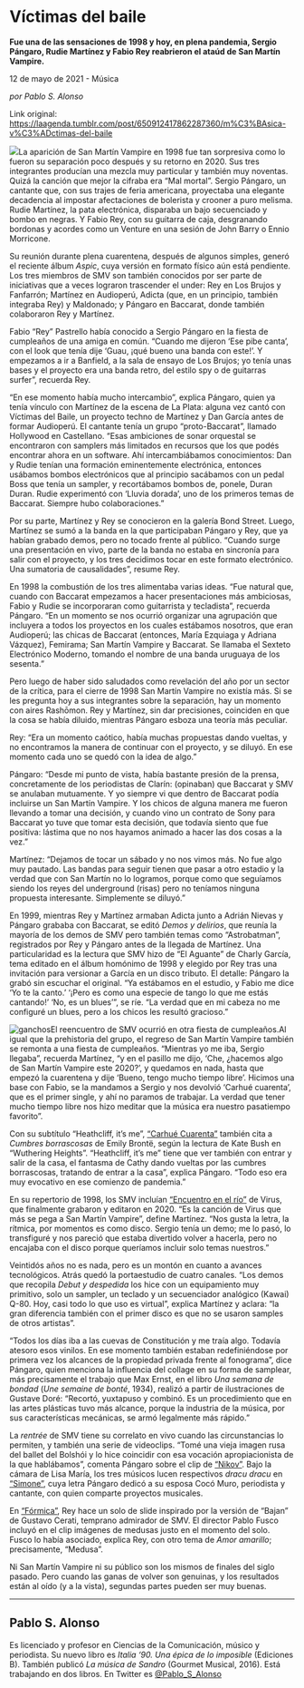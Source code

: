 # Víctimas del baile

**Fue una de las sensaciones de 1998 y hoy, en plena pandemia, Sergio Pángaro, Rudie Martínez y Fabio Rey reabrieron el ataúd de San Martín Vampire.**

12 de mayo de 2021 - Música

_por Pablo S. Alonso_

Link original: https://laagenda.tumblr.com/post/650912417862287360/m%C3%BAsica-v%C3%ADctimas-del-baile

![](https://64.media.tumblr.com/79cd4d1e98cff69a6cf58fcc8e0f52d6/74aba9c24eb9b24e-69/s500x750/cf39b3128068062d2a6ff85e54eb35b7ac93dfb5.jpg)La aparición de San Martín Vampire en 1998 fue tan sorpresiva como lo fueron su separación poco después y su retorno en 2020. Sus tres integrantes producían una mezcla muy particular y también muy noventas. Quizá la canción que mejor la cifraba era “Mal mortal”. Sergio Pángaro, un cantante que, con sus trajes de feria americana, proyectaba una elegante decadencia al impostar afectaciones de bolerista y crooner a puro melisma. Rudie Martínez, la pata electrónica, disparaba un bajo secuenciado y bombo en negras. Y Fabio Rey, con su guitarra de caja, desgranando bordonas y acordes como un Venture en una sesión de John Barry o Ennio Morricone. 



Su reunión durante plena cuarentena, después de algunos simples, generó el reciente álbum *Aspic*, cuya versión en formato físico aún está pendiente. Los tres miembros de SMV son también conocidos por ser parte de iniciativas que a veces lograron trascender el under: Rey en Los Brujos y Fanfarrón; Martínez en Audioperú, Adicta (que, en un principio, también integraba Rey) y Maldonado; y Pángaro en Baccarat, donde también colaboraron Rey y Martínez.

Fabio “Rey” Pastrello había conocido a Sergio Pángaro en la fiesta de cumpleaños de una amiga en común. “Cuando me dijeron ‘Ese pibe canta’, con el look que tenía dije ‘Guau, ¡qué bueno una banda con este!’. Y empezamos a ir a Banfield, a la sala de ensayo de Los Brujos; yo tenía unas bases y el proyecto era una banda retro, del estilo spy o de guitarras surfer”, recuerda Rey.

“En ese momento había mucho intercambio”, explica Pángaro, quien ya tenía vínculo con Martínez de la escena de La Plata: alguna vez cantó con Víctimas del Baile, un proyecto techno de Martínez y Dan García antes de formar Audioperú. El cantante tenía un grupo “proto-Baccarat”, llamado Hollywood en Castellano. “Esas ambiciones de sonar orquestal se encontraron con samplers más limitados en recursos que los que podés encontrar ahora en un software. Ahí intercambiábamos conocimientos: Dan y Rudie tenían una formación eminentemente electrónica, entonces usábamos bombos electrónicos que al principio sacábamos con un pedal Boss que tenía un sampler, y recortábamos bombos de, ponele, Duran Duran. Rudie experimentó con ‘Lluvia dorada’, uno de los primeros temas de Baccarat. Siempre hubo colaboraciones.”

Por su parte, Martínez y Rey se conocieron en la galería Bond Street. Luego, Martínez se sumó a la banda en la que participaban Pángaro y Rey, que ya habían grabado demos, pero no tocado frente al público. “Cuando surge una presentación en vivo, parte de la banda no estaba en sincronía para salir con el proyecto, y los tres decidimos tocar en este formato electrónico. Una sumatoria de causalidades”, resume Rey.

En 1998 la combustión de los tres alimentaba varias ideas. “Fue natural que, cuando con Baccarat empezamos a hacer presentaciones más ambiciosas, Fabio y Rudie se incorporaran como guitarrista y tecladista”, recuerda Pángaro. “En un momento se nos ocurrió organizar una agrupación que incluyera a todos los proyectos en los cuales estábamos nosotros, que eran Audioperú; las chicas de Baccarat (entonces, María Ezquiaga y Adriana Vázquez), Femirama; San Martín Vampire y Baccarat. Se llamaba el Sexteto Electrónico Moderno, tomando el nombre de una banda uruguaya de los sesenta.”

Pero luego de haber sido saludados como revelación del año por un sector de la crítica, para el cierre de 1998 San Martín Vampire no existía más. Si se les pregunta hoy a sus integrantes sobre la separación, hay un momento con aires Rashōmon. Rey y Martínez, sin dar precisiones, coinciden en que la cosa se había diluido, mientras Pángaro esboza una teoría más peculiar.

Rey: “Era un momento caótico, había muchas propuestas dando vueltas, y no encontramos la manera de continuar con el proyecto, y se diluyó. En ese momento cada uno se quedó con la idea de algo.”

Pángaro: “Desde mi punto de vista, había bastante presión de la prensa, concretamente de los periodistas de Clarín: (opinaban) que Baccarat y SMV se anulaban mutuamente. Y yo siempre vi que dentro de Baccarat podía incluirse un San Martín Vampire. Y los chicos de alguna manera me fueron llevando a tomar una decisión, y cuando vino un contrato de Sony para Baccarat yo tuve que tomar esta decisión, que todavía siento que fue positiva: lástima que no nos hayamos animado a hacer las dos cosas a la vez.”

Martínez: “Dejamos de tocar un sábado y no nos vimos más. No fue algo muy pautado. Las bandas para seguir tienen que pasar a otro estadio y la verdad que con San Martín no lo logramos, porque como que seguíamos siendo los reyes del underground (risas) pero no teníamos ninguna propuesta interesante. Simplemente se diluyó.”

En 1999, mientras Rey y Martínez armaban Adicta junto a Adrián Nievas y Pángaro grababa con Baccarat, se editó *Demos y delirios*, que reunía la mayoría de los demos de SMV pero también temas como “Astrobatman”, registrados por Rey y Pángaro antes de la llegada de Martínez. Una particularidad es la lectura que SMV hizo de “El Aguante” de Charly García, tema editado en el álbum homónimo de 1998 y elegido por Rey tras una invitación para versionar a García en un disco tributo. El detalle: Pángaro la grabó sin escuchar el original. “Ya estábamos en el estudio, y Fabio me dice ‘Yo te la canto.’ ‘¡Pero es como una especie de tango lo que me estás cantando!’ ‘No, es un blues’”, se ríe. “La verdad que en mi cabeza no me configuré un blues, pero a los chicos les resultó gracioso.”

![ganchos](https://64.media.tumblr.com/8818c82f46c95c68c0f5069168d298b1/74aba9c24eb9b24e-9c/s500x750/e7585ba626bdaea1fb658c04f7ef1966deac27bb.jpg)El reencuentro de SMV ocurrió en otra fiesta de cumpleaños.Al igual que la prehistoria del grupo, el regreso de San Martín Vampire también se remonta a una fiesta de cumpleaños. “Mientras yo me iba, Sergio llegaba”, recuerda Martínez, “y en el pasillo me dijo, ‘Che, ¿hacemos algo de San Martín Vampire este 2020?’, y quedamos en nada, hasta que empezó la cuarentena y dije ‘Bueno, tengo mucho tiempo libre’. Hicimos una base con Fabio, se la mandamos a Sergio y nos devolvió ‘Carhué cuarenta’, que es el primer single, y ahí no paramos de trabajar. La verdad que tener mucho tiempo libre nos hizo meditar que la música era nuestro pasatiempo favorito”. 

Con su subtítulo “Heathcliff, it’s me”, [“Carhué Cuarenta”](https://www.youtube.com/watch?v=v4wJTpKg_Xc) también cita a *Cumbres borrascosas* de Emily Brontë, según la lectura de Kate Bush en “Wuthering Heights”. “Heathcliff, it’s me” tiene que ver también con entrar y salir de la casa, el fantasma de Cathy dando vueltas por las cumbres borrascosas, tratando de entrar a la casa”, explica Pángaro. “Todo eso era muy evocativo en ese comienzo de pandemia.”

En su repertorio de 1998, los SMV incluían [“Encuentro en el río”](https://www.youtube.com/watch?v=nHdU4mggYKg%20) de Virus, que finalmente grabaron y editaron en 2020. “Es la canción de Virus que más se pega a San Martín Vampire”, define Martínez. “Nos gusta la letra, la rítmica, por momentos es como disco. Sergio tenía un demo; me lo pasó, lo transfiguré y nos pareció que estaba divertido volver a hacerla, pero no encajaba con el disco porque queríamos incluir solo temas nuestros.”

Veintidós años no es nada, pero es un montón en cuanto a avances tecnológicos. Atrás quedó la portaestudio de cuatro canales. “Los demos que recopila *Debut y despedida* los hice con un equipamiento muy primitivo, solo un sampler, un teclado y un secuenciador analógico (Kawai) Q-80. Hoy, casi todo lo que uso es virtual”, explica Martínez y aclara: “la gran diferencia también con el primer disco es que no se usaron samples de otros artistas”. 

“Todos los días iba a las cuevas de Constitución y me traía algo. Todavía atesoro esos vinilos. En ese momento también estaban redefiniéndose por primera vez los alcances de la propiedad privada frente al fonograma”, dice Pángaro, quien menciona la influencia del collage en su forma de samplear, más precisamente el trabajo que Max Ernst, en el libro *Una semana de bondad* (*Une semaine de bonté*, 1934), realizó a partir de ilustraciones de Gustave Doré: “Recortó, yuxtapuso y combinó. Es un procedimiento que en las artes plásticas tuvo más alcance, porque la industria de la música, por sus características mecánicas, se armó legalmente más rápido.”

La *rentrée* de SMV tiene su correlato en vivo cuando las circunstancias lo permiten, y también una serie de videoclips. “Tomé una vieja imagen rusa del ballet del Bolshói y lo hice coincidir con esa vocación apropiacionista de la que hablábamos”, comenta Pángaro sobre el clip de [“Nikov”](https://www.youtube.com/watch?v=QnIvIAL13OQ). Bajo la cámara de Lisa María, los tres músicos lucen respectivos *dracu dracu* en [“Simone”](https://www.youtube.com/watch?v=teKjXE0VGFE), cuya letra Pángaro dedicó a su esposa Cocó Muro, periodista y cantante, con quien comparte proyectos musicales.

En [“Fórmica”](https://www.youtube.com/watch?v=IPWAWuAtOYY), Rey hace un solo de slide inspirado por la versión de “Bajan” de Gustavo Cerati, temprano admirador de SMV. El director Pablo Fusco incluyó en el clip imágenes de medusas justo en el momento del solo. Fusco lo había asociado, explica Rey, con otro tema de *Amor amarillo*; precisamente, “Medusa”.

Ni San Martín Vampire ni su público son los mismos de finales del siglo pasado. Pero cuando las ganas de volver son genuinas, y los resultados están al oído (y a la vista), segundas partes pueden ser muy buenas.

  




---

Pablo S. Alonso
---------------

 Es licenciado y profesor en Ciencias de la Comunicación, músico y periodista. Su nuevo libro es *Italia ‘90. Una épica de lo imposible* (Ediciones B). También publicó *La música de Sandro* (Gourmet Musical, 2016). Está trabajando en dos libros. En Twitter es [@Pablo\_S\_Alonso](https://twitter.com/pablo_s_alonso) 

